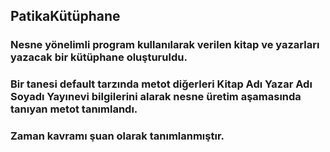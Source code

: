 ## PatikaKütüphane
### Nesne yönelimli program kullanılarak verilen kitap ve yazarları yazacak bir kütüphane oluşturuldu.
### Bir tanesi default tarzında metot diğerleri Kitap Adı Yazar Adı Soyadı Yayınevi bilgilerini alarak nesne üretim aşamasında tanıyan metot tanımlandı.
### Zaman kavramı şuan olarak tanımlanmıştır.
